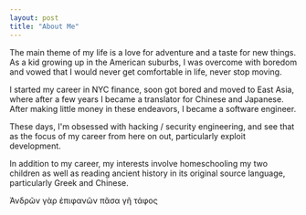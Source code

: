 ```yaml
---
layout: post
title: "About Me"
---
```


The main theme of my life is a love for adventure and a taste for new things. As a kid growing up in the American suburbs, I was overcome with boredom and vowed that I would never get comfortable in life, never stop moving.

I started my career in NYC finance, soon got bored and moved to East Asia, where after a few years I became a translator for Chinese and Japanese.  After making little money in these endeavors, I became a software engineer.  

These days, I'm obsessed with hacking / security engineering, and see that as the focus of my career from here on out, particularly exploit development.

In addition to my career, my interests involve homeschooling my two children as well as reading ancient history in its original source language, particularly Greek and Chinese.

Ἀνδρῶν γὰρ ἐπιφανῶν πᾶσα γῆ τάφος 


